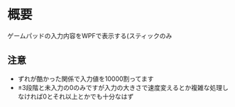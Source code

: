 ﻿﻿
# 概要
ゲームパッドの入力内容をWPFで表示する(スティックのみ

## 注意
- ずれが酷かった関係で入力値を10000割ってます
- ±3段階と未入力の0のみですが入力の大きさで速度変えるとか複雑な処理しなければ0とそれ以上とかでも十分なはず